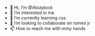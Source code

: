 - 👋 Hi, I’m @Atozplock
- 👀 I’m interested in me
- 🌱 I’m currently learning css
- 💞️ I’m looking to collaborate on romeo jr
- 📫 How to reach me with mmy hands

<!---
Atozplock/Atozplock is a ✨ special ✨ repository because its `README.md` (this file) appears on your GitHub profile.
You can click the Preview link to take a look at your changes.
--->
